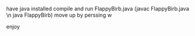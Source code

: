 have java installed
compile and run FlappyBirb.java (javac FlappyBirb.java \n java FlappyBirb)
move up by perssing w

enjoy
